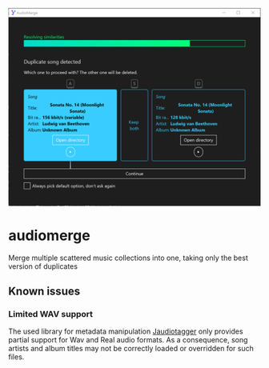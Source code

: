 ![screenshot during merging](media/screenshots/screenshot-merge-songs-windows.png)

# audiomerge
Merge multiple scattered music collections into one, taking only the best version of duplicates

## Known issues

### Limited WAV support

The used library for metadata manipulation [Jaudiotagger](http://www.jthink.net/jaudiotagger/index.jsp) only provides partial support for Wav and Real audio formats.
As a consequence, song artists and album titles may not be correctly loaded or overridden for such files.
